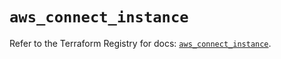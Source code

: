 # `aws_connect_instance`

Refer to the Terraform Registry for docs: [`aws_connect_instance`](https://registry.terraform.io/providers/hashicorp/aws/6.2.0/docs/resources/connect_instance).

